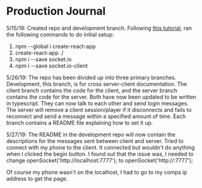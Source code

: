 # Production Journal

5/15/19: Created repo and development branch.  Following [this tutorial][tutorial], ran the following commands to do initial setup:
1. npm --global i create-react-app
2. create-react-app ./
3. npm i --save socket.io
4. npm i --save socket.io-client

5/26/19: The repo has been divided up into three primary branches. Development, this branch, is for cross server-client documentation. The client branch contains the code for the client, and the server branch contains the code for the server. Both have now been updated to be written in typescript. They can now talk to each other and send login messages. The server will remove a client session/player if it disconnects and fails to reconnect and send a message within a specified amount of time. Each branch contains a README file explaining how to set it up.

5/27/19: The README in the development repo will now contain the descriptions for the messages sent between client and server.  Tried to connect with my phone to the client.  It connected but wouldn't do anything when I clicked the begin button.  I found out that the issue was, I needed to change openSocket('http://localhost:7777'); to openSocket('http://<my ip address>:7777');

Of course my phone wasn't on the localhost, I had to go to my comps ip address to get the page.

[tutorial]: https://medium.com/dailyjs/combining-react-with-socket-io-for-real-time-goodness-d26168429a34
